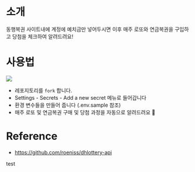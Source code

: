 # 소개 

동행복권 사이트내에 계정에 예치금만 넣어두시면 이후 매주 로또와 연금복권을 구입하고 당첨을 체크하여 알려드려요!  

# 사용법 

![](./.github/images/check.png)

- 레포지토리를 `fork`  합니다. 
- Settings - Secrets - Add a new secret 메뉴로 들어갑니다
- 환경 변수들을 만들어 줍니다 (.env.sample 참조) 
- 매주 로또 및 연금복권 구매 및 당첨 과정을 자동으로 알려드려요 🎉

# Reference 
- https://github.com/roeniss/dhlottery-api

test
